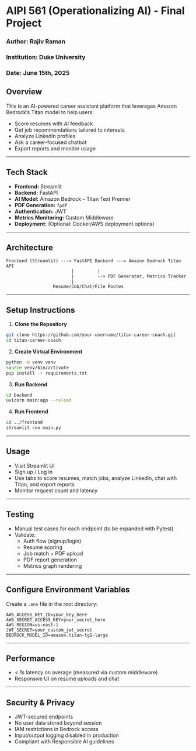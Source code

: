 # AIPI 561 (Operationalizing AI) - Final Project
### Author: Rajiv Raman
### Institution: Duke University
### Date: June 15th, 2025

## Overview

This is an AI-powered career assistant platform that leverages Amazon Bedrock’s Titan model to help users:
- Score resumes with AI feedback
- Get job recommendations tailored to interests
- Analyze LinkedIn profiles
- Ask a career-focused chatbot
- Export reports and monitor usage

---

##  Tech Stack

- **Frontend:** Streamlit
- **Backend:** FastAPI
- **AI Model:** Amazon Bedrock – Titan Text Premier
- **PDF Generation:** `fpdf`
- **Authentication:** JWT
- **Metrics Monitoring:** Custom Middleware
- **Deployment:** (Optional: Docker/AWS deployment options)

---

##  Architecture

```
Frontend (Streamlit) ---> FastAPI Backend ---> Amazon Bedrock Titan API
                         |         |
                         |         --> PDF Generator, Metrics Tracker
                         |
                  Resume/Job/Chat/File Routes
```

---

## Setup Instructions

1. **Clone the Repository**
```bash
git clone https://github.com/your-username/titan-career-coach.git
cd titan-career-coach
```

2. **Create Virtual Environment**
```bash
python -m venv venv
source venv/bin/activate
pip install -r requirements.txt
```

3. **Run Backend**
```bash
cd backend
uvicorn main:app --reload
```

4. **Run Frontend**
```bash
cd ../frontend
streamlit run main.py
```

---

##  Usage

- Visit Streamlit UI
- Sign up / Log in
- Use tabs to score resumes, match jobs, analyze LinkedIn, chat with Titan, and export reports
- Monitor request count and latency

---

##  Testing

- Manual test cases for each endpoint (to be expanded with Pytest)
- Validate:
  - Auth flow (signup/login)
  - Resume scoring
  - Job match + PDF upload
  - PDF report generation
  - Metrics graph rendering

---

## Configure Environment Variables
Create a `.env` file in the root directory:
```
AWS_ACCESS_KEY_ID=your_key_here
AWS_SECRET_ACCESS_KEY=your_secret_here
AWS_REGION=us-east-1
JWT_SECRET=your_custom_jwt_secret
BEDROCK_MODEL_ID=amazon.titan-tg1-large
```

---

##  Performance

- < 1s latency on average (measured via custom middleware)
- Responsive UI on resume uploads and chat

---

##  Security & Privacy

- JWT-secured endpoints
- No user data stored beyond session
- IAM restrictions in Bedrock access
- Input/output logging disabled in production
- Compliant with Responsible AI guidelines


